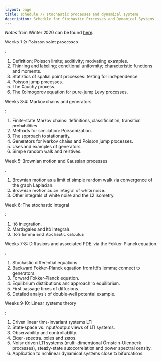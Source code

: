 ```yaml
---
layout: page
title: schedule // stochastic processes and dynamical systems
description: Schedule for Stochastic Processes and Dynamical Systems
---
```


*Notes* from Winter 2020 can be found [here](../notes/winter_2020/README.html).

Weeks 1-2: Poisson point processes

:  

1. Definition; Poisson limits; additivity; motivating examples.
2. Thinning and labeling; conditional uniformity; characteristic functions and moments.
3. Statistics of spatial point processes: testing for independence.
4. Poisson jump processes.
5. The Cauchy process.
6. The Kolmogorov equation for pure-jump Levy processes.

Weeks 3-4: Markov chains and generators

:  

1. Finite-state Markov chains: definitions, classificiation, transition probabilities.
2. Methods for simulation: Poissonization.
3. The approach to stationarity.
4. Generators for Markov chains and Poisson jump processes.
5. Uses and examples of generators.
6. Simple random walk and relatives.

Week 5: Brownian motion and Gaussian processes

:  

1. Brownian motion as a limit of simple random walk via convergence of the graph Laplacian.
2. Brownian motion as an integral of white noise.
3. Other integrals of white noise and the L2 isometry.

Week 6: The stochastic integral

:  

1. Itô integration.
2. Martingales and Itô integrals 
3. Itô’s lemma and stochastic calculus

Weeks 7-8: Diffusions and associated PDE, via the Fokker-Planck equation

:  

1. Stochastic differential equations
2. Backward Fokker-Planck equation from Itô’s lemma; connect to generators. 
3. Forward Fokker-Planck equation.
4. Equilibrium distributions and approach to equilibrium. 
5. First passage times of diffusions. 
6. Detailed analysis of double-well potential example.  

Weeks 9-10: Linear systems theory

:  

1. Driven linear time-invariant systems LTI
2. State-space vs. input/output views of LTI systems. 
3. Observability and controllability. 
4. Eigen-spectra, poles and zeros. 
5. Noise driven LTI systems (multi-dimensional Örnstein-Ulenbeck processes), steady-state autocorrelation and power spectral density. 
6. Application to nonlinear dynamical systems close to bifurcations. 

